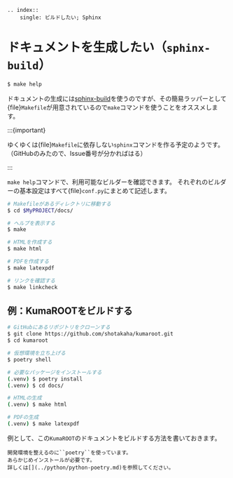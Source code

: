 ```{eval-rst}
.. index::
    single: ビルドしたい; Sphinx
```

# ドキュメントを生成したい（``sphinx-build``）

```bash
$ make help
```

ドキュメントの生成には[sphinx-build](https://www.sphinx-doc.org/ja/master/man/sphinx-build.html)を使うのですが、その簡易ラッパーとして{file}`Makefile`が用意されているので``make``コマンドを使うことをオススメします。

:::{important}

ゆくゆくは{file}`Makefile`に依存しない``sphinx``コマンドを作る予定のようです。
（GitHubのみたので、Issue番号が分かればはる）

:::

``make help``コマンドで、利用可能なビルダーを確認できます。
それぞれのビルダーの基本設定はすべて{file}`conf.py`にまとめて記述します。

```bash
# Makefileがあるディレクトリに移動する
$ cd $MyPROJECT/docs/

# ヘルプを表示する
$ make

# HTMLを作成する
$ make html

# PDFを作成する
$ make latexpdf

# リンクを確認する
$ make linkcheck
```

## 例：KumaROOTをビルドする

```bash
# GitHubにあるリポジトリをクローンする
$ git clone https://github.com/shotakaha/kumaroot.git
$ cd kumaroot

# 仮想環境を立ち上げる
$ poetry shell

# 必要なパッケージをインストールする
(.venv) $ poetry install
(.venv) $ cd docs/

# HTMLの生成
(.venv) $ make html

# PDFの生成
(.venv) $ make latexpdf
```

例として、この``KumaROOT``のドキュメントをビルドする方法を書いておきます。

```{note}
開発環境を整えるのに``poetry``を使っています。
あらかじめインストールが必要です。
詳しくは[](../python/python-poetry.md)を参照してください。
```
